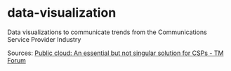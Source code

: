 # data-visualization

Data visualizations to communicate trends from the Communications Service Provider Industry

Sources:
[Public cloud: An essential but not singular solution for CSPs - TM Forum]("https://inform.tmforum.org/research-reports/public-cloud-an-essential-component-for-csps/")
